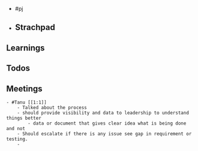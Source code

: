 - #pj
- ## Strachpad
## Learnings
## Todos
## Meetings
	- #Tanu [[1:1]]
		- Talked about the process
		- should provide visibility and data to leadership to understand things better
			- data or document that gives clear idea what is being done and not
		- Should escalate if there is any issue see gap in requirement or testing.
		-